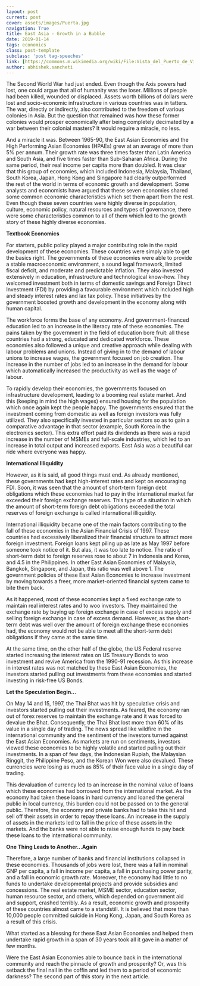 ```yaml
---
layout: post
current: post
cover: assets/images/Puerta.jpg
navigation: True
title: East Asia - Growth in a Bubble
date: 2019-01-14
tags: economics
class: post-template
subclass: 'post tag-speeches'
link: [https://commons.m.wikimedia.org/wiki/File:Vista_del_Puerto_de_Victoria_desde_Sky100,_Hong_Kong,_2013-08-09,_DD_10.JPG]
author: abhishek.sancheti
---
```

The Second World War had just ended. Even though the Axis powers had lost, one could argue that all of humanity was the loser. Millions of people had been killed, wounded or displaced. Assets worth billions of dollars were lost and socio-economic infrastructure in various countries was in tatters. The war, directly or indirectly, also contributed to the freedom of various colonies in Asia. But the question that remained was how these former colonies would prosper economically after being completely decimated by a war between their colonial masters? It would require a miracle, no less.

And a miracle it was. Between 1965-90, the East Asian Economies and the High Performing Asian Economies (HPAEs) grew at an average of more than 5% per annum. Their growth rate was three times faster than Latin America and South Asia, and five times faster than Sub-Saharan Africa. During the same period, their real income per capita more than doubled. It was clear that this group of economies, which included Indonesia, Malaysia, Thailand, South Korea, Japan, Hong Kong and Singapore had clearly outperformed the rest of the world in terms of economic growth and development. Some analysts and economists have argued that these seven economies shared some common economic characteristics which set them apart from the rest. Even though these seven countries were highly diverse in population, culture, economic policy, natural resources and types of governance, there were some characteristics common to all of them which led to the growth story of these highly diverse economies.

**Textbook Economics**

For starters, public policy played a major contributing role in the rapid development of these economies. These countries were simply able to get the basics right. The governments of these economies were able to provide a stable macroeconomic environment, a sound legal framework, limited fiscal deficit, and moderate and predictable inflation. They also invested extensively in education, infrastructure and technological know-how. They welcomed investment both in terms of domestic savings and Foreign Direct Investment (FDI) by providing a favourable environment which included high and steady interest rates and lax tax policy. These initiatives by the government boosted growth and development in the economy along with human capital.

The workforce forms the base of any economy. And government-financed education led to an increase in the literacy rate of these economies. The pains taken by the government in the field of education bore fruit: all these countries had a strong, educated and dedicated workforce. These economies also followed a unique and creative approach while dealing with labour problems and unions. Instead of giving in to the demand of labour unions to increase wages, the government focused on job creation. The increase in the number of jobs led to an increase in the demand for labour which automatically increased the productivity as well as the wage of labour.

To rapidly develop their economies, the governments focused on infrastructure development, leading to a booming real estate market. And this (keeping in mind the high wages) ensured housing for the population which once again kept the people happy. The governments ensured that the investment coming from domestic as well as foreign investors was fully utilized. They also specifically invested in particular sectors so as to gain a comparative advantage in that sector (example, South Korea in the electronics sector). This extra effort paid its dividends as there was a rapid increase in the number of MSMEs and full-scale industries, which led to an increase in total output and increased exports. East Asia was a beautiful car ride where everyone was happy.

**International Illiquidity**

However, as it is said, all good things must end. As already mentioned, these governments had kept high-interest rates and kept on encouraging FDI. Soon, it was seen that the amount of short-term foreign debt obligations which these economies had to pay in the international market far exceeded their foreign exchange reserves. This type of a situation in which the amount of short-term foreign debt obligations exceeded the total reserves of foreign exchange is called international illiquidity.

International illiquidity became one of the main factors contributing to the fall of these economies in the Asian Financial Crisis of 1997. These countries had excessively liberalized their financial structure to attract more foreign investment. Foreign loans kept piling up as late as May 1997 before someone took notice of it. But alas, it was too late to notice. The ratio of short-term debt to foreign reserves rose to about 7 in Indonesia and Korea, and 4.5 in the Philippines. In other East Asian Economies of Malaysia, Bangkok, Singapore, and Japan, this ratio was well above 1. The government policies of these East Asian Economies to increase investment by moving towards a freer, more market-oriented financial system came to bite them back.

As it happened, most of these economies kept a fixed exchange rate to maintain real interest rates and to woo investors. They maintained the exchange rate by buying up foreign exchange in case of excess supply and selling foreign exchange in case of excess demand. However, as the short-term debt was well over the amount of foreign exchange these economies had, the economy would not be able to meet all the short-term debt obligations if they came at the same time.

At the same time, on the other half of the globe, the US Federal reserve started increasing the interest rates on US Treasury Bonds to woo investment and revive America from the 1990-91 recession. As this increase in interest rates was not matched by these East Asian Economies, the investors started pulling out investments from these economies and started investing in risk-free US Bonds.

**Let the Speculation Begin...**

On May 14 and 15, 1997, the Thai Bhat was hit by speculative crisis and investors started pulling out their investments. As feared, the economy ran out of forex reserves to maintain the exchange rate and it was forced to devalue the Bhat. Consequently, the Thai Bhat lost more than 60% of its value in a single day of trading. The news spread like wildfire in the international community and the sentiment of the investors turned against the East Asian Economies. As markets are run on sentiments, investors viewed these economies to be highly volatile and started pulling out their investments. In a span of few days, the Indonesian Rupiah, the Malaysian Ringgit, the Philippine Peso, and the Korean Won were also devalued. These currencies were losing as much as 85% of their face value in a single day of trading.

This devaluation of currency led to an increase in the nominal value of loans which these economies had borrowed from the international market. As the economy had taken these loans in hard currency and loaned the general public in local currency, this burden could not be passed on to the general public. Therefore, the economy and private banks had to take this hit and sell off their assets in order to repay these loans. An increase in the supply of assets in the markets led to fall in the price of these assets in the markets. And the banks were not able to raise enough funds to pay back these loans to the international community.

**One Thing Leads to Another...Again**

Therefore, a large number of banks and financial institutions collapsed in these economies. Thousands of jobs were lost, there was a fall in nominal GNP per capita, a fall in income per capita, a fall in purchasing power parity, and a fall in economic growth rate. Moreover, the economy had little to no funds to undertake developmental projects and provide subsidies and concessions. The real estate market, MSME sector, education sector, human resource sector, and others, which depended on government aid and support, crashed terribly. As a result, economic growth and prosperity of these countries almost came to a standstill. It is believed that more than 10,000 people committed suicide in Hong Kong, Japan, and South Korea as a result of this crisis.

What started as a blessing for these East Asian Economies and helped them undertake rapid growth in a span of 30 years took all it gave in a matter of few months.

Were the East Asian Economies able to bounce back in the international community and reach the pinnacle of growth and prosperity? Or, was this setback the final nail in the coffin and led them to a period of economic darkness? The second part of this story in the next article.
